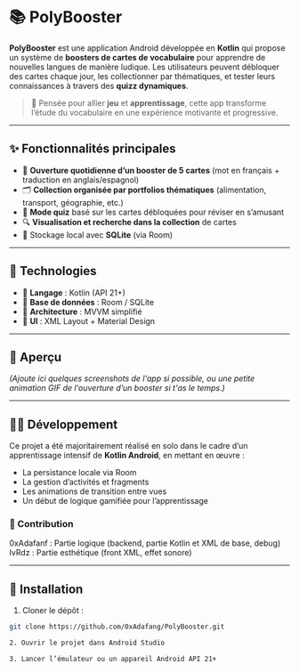 # 📚 PolyBooster

**PolyBooster** est une application Android développée en **Kotlin** qui propose un système de **boosters de cartes de vocabulaire** pour apprendre de nouvelles langues de manière ludique. Les utilisateurs peuvent débloquer des cartes chaque jour, les collectionner par thématiques, et tester leurs connaissances à travers des **quizz dynamiques**.

> 🧠 Pensée pour allier **jeu** et **apprentissage**, cette app transforme l’étude du vocabulaire en une expérience motivante et progressive.

---

## ✨ Fonctionnalités principales

- 🎴 **Ouverture quotidienne d’un booster de 5 cartes** (mot en français + traduction en anglais/espagnol)
- 🗂️ **Collection organisée par portfolios thématiques** (alimentation, transport, géographie, etc.)
- 🧪 **Mode quiz** basé sur les cartes débloquées pour réviser en s’amusant
- 🔍 **Visualisation et recherche dans la collection** de cartes
- 💾 Stockage local avec **SQLite** (via Room)

---

## 🧱 Technologies

- 📱 **Langage** : Kotlin (API 21+)
- 💾 **Base de données** : Room / SQLite
- 🧩 **Architecture** : MVVM simplifié
- 🎨 **UI** : XML Layout + Material Design

---

## 📸 Aperçu

*(Ajoute ici quelques screenshots de l'app si possible, ou une petite animation GIF de l'ouverture d’un booster si t'as le temps.)*

---

## 🧑‍💻 Développement

Ce projet a été majoritairement réalisé en solo dans le cadre d’un apprentissage intensif de **Kotlin Android**, en mettant en œuvre :
- La persistance locale via Room
- La gestion d’activités et fragments
- Les animations de transition entre vues
- Un début de logique gamifiée pour l’apprentissage

### 🙌 Contribution

0xAdafanf : Partie logique (backend, partie Kotlin et XML de base, debug)
IvRdz : Partie esthétique (front XML, effet sonore)

---

## 🚀 Installation

1. Cloner le dépôt :
```bash
git clone https://github.com/0xAdafang/PolyBooster.git

2. Ouvrir le projet dans Android Studio

3. Lancer l’émulateur ou un appareil Android API 21+

